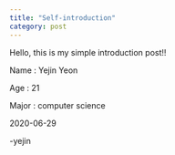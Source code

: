 ```yaml
---
title: "Self-introduction"
category: post
---
```


Hello, this is my simple introduction post!!

Name : Yejin Yeon

Age : 21

Major : computer science

2020-06-29

-yejin
